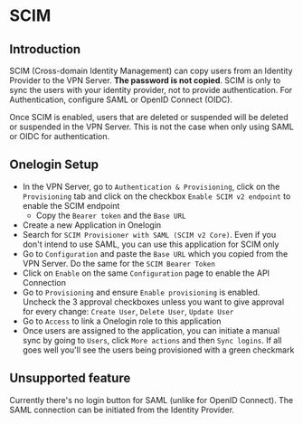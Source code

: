 # SCIM

## Introduction

SCIM (Cross-domain Identity Management) can copy users from an Identity Provider to the VPN Server. **The password is not copied**. SCIM is only to sync the users with your identity provider, not to provide authentication. For Authentication, configure SAML or OpenID Connect (OIDC).

Once SCIM is enabled, users that are deleted or suspended will be deleted or suspended in the VPN Server. This is not the case when only using SAML or OIDC for authentication.

## Onelogin Setup

* In the VPN Server, go to `Authentication & Provisioning`, click on the `Provisioning` tab and click on the checkbox `Enable SCIM v2 endpoint` to enable the SCIM endpoint
    * Copy the `Bearer token` and the `Base URL`
* Create a new Application in Onelogin
* Search for `SCIM Provisioner with SAML (SCIM v2 Core)`. Even if you don't intend to use SAML, you can use this application for SCIM only
* Go to `Configuration` and paste the `Base URL` which you copied from the VPN Server. Do the same for the `SCIM Bearer Token`
* Click on `Enable` on the same `Configuration` page to enable the API Connection
* Go to `Provisioning` and ensure `Enable provisioning` is enabled. Uncheck the 3 approval checkboxes unless you want to give approval for every change: `Create User`, `Delete User`, `Update User`
* Go to `Access` to link a Onelogin role to this application
* Once users are assigned to the application, you can initiate a manual sync by going to `Users`, click `More actions` and then `Sync logins`. If all goes well you'll see the users being provisioned with a green checkmark

## Unsupported feature
Currently there's no login button for SAML (unlike for OpenID Connect). The SAML connection can be initiated from the Identity Provider.